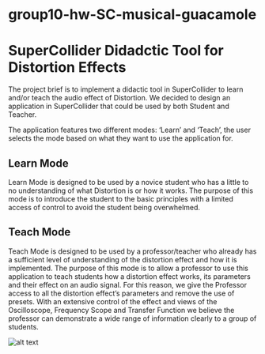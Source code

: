 # group10-hw-SC-musical-guacamole


# SuperCollider Didadctic Tool for Distortion Effects

The project brief is to implement a didactic tool in SuperCollider to learn and/or teach the audio effect of Distortion. We decided to design an application in SuperCollider that could be used by both Student and Teacher. 

The application features two different modes: ‘Learn’ and ‘Teach’, the user selects the mode based on what they want to use the application for. 

## Learn Mode

Learn Mode is designed to be used by a novice student who has a little to no understanding of what Distortion is or how it works.  The purpose of this mode is to introduce the student to the basic principles with a limited access of control to avoid the student being overwhelmed. 

## Teach Mode

Teach Mode is designed to be used by a professor/teacher who already has a sufficient level of understanding of the distortion effect and how it is implemented. The purpose of this mode is to allow a professor to use this application to teach students how a distortion effect works, its parameters and their effect on an audio signal. For this reason, we give the Professor access to all the distortion effect’s parameters and remove the use of presets. With an extensive control of the effect and views of the Oscilloscope, Frequency Scope and Transfer Function we believe the professor can demonstrate a wide range of information clearly to a group of students. 


![alt text](https://github.com/polimi-cmls-23/group10-hw-SC-musical-guacamole/blob/main/signalchain.png?raw=true)

